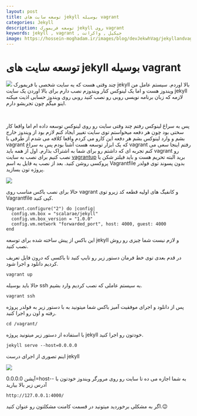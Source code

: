 ```yaml
---
layout: post
title: توسعه سایت های jekyll بوسیله vagrant
categories: Jekyll
description: توسعه فریمورک jekyll روی vagrant
keywords: jekyll , vagrant , جیکیل , واکرانت
image: https://hossein-moghadam.ir/images/blog/devJekwhVag/jekyllandvagrant.jpg
---
```

# توسعه سایت های jekyll بوسیله vagrant
![](https://hossein-moghadam.ir/images/blog/devJekwhVag/jekyllandvagrant.jpg)
چند وقتی هست که یه سایت شخصی با فریمورک jekyll بالا اوردم. سیستم عامل من ویندوز هست و اما یک لینوکس کنار ویندوزم نصب دارم برای بالا اوردن یک سایت jekyll لازمه که زبان برنامه نویسی روبی رو نصب کنید روبی روی ویندوز حسابی اذیت میکنه اینو میگم چون تجربشو دارم.

<br />

 پس به سراغ لینوکس رفتم چند وقتی سایت رو روی لینوکس توسعه داده ام اما واقعا کار سختی بود چون هر دفعه میخواستم توی سایت تغییر ایجاد کنم لازم بود از ویندوز خارج بشم و وارد لینوکس بشم هر دفعه این کارو می کردم واقعا کلافه می شدم از طرفی با vagrant که یک ابزار توسعه هست آشنا بودم پس به سراغ vagrant رفتم اینجا سعی می کنم تجربه ای که داشتم رو برای شما به اشتراک بذارم.
اول از همه باید vagrant رو نصب کنیم برای نصب به سایت [vagrantup](https://www.vagrantup.com/)  برید البته تحریم هست و باید فیلتر شکن  یا پروکسی روشن کنید. بعد از نصب یه فایل به اسم Vagrantfile بدون پسوند توی فولدر پروژه تون بسازید.

![](https://hossein-moghadam.ir/images/blog/devJekwhVag/vagrantfile.jpg)

حالا برای نصب باکس مناسب روی vagrant  و کانفیگ های اولیه قطعه کد زیرو توی Vagrantfile کپی کنید.

```shell
Vagrant.configure("2") do |config|
  config.vm.box = "scalarae/jekyll"
  config.vm.box_version = "1.0.0"
  config.vm.network "forwarded_port", host: 4000, guest: 4000
end
```

این باکس از پیش ساخته شده برای توسعه jekyll و لازم نیست شما چیزی رو روش نصب کنید.

در قدم بعدی توی خط فرمان دستور زیر رو تایپ کنید تا باکسی که درون فایل تعریف کردیم دانلود و اجرا شود.

```shell
vagrant up
```
حالا باید بوسیله ssh به سیستم عاملی که نصب کردیم وارد بشیم.

```shell
vagrant ssh
```

پس از دانلود و اجرای موفقیت آمیز باکس شما میتونید به با دستور زیر به فولدر پروژه رفته و اون رو اجرا کنید.

```shell
cd /vagrant/
```
با استفاده از دستور زیر میتونید پروژه jekyll خودتون رو اجرا کنید.

```shell
jekyll serve --host=0.0.0.0 
```
اینم تصوری از اجرای درست jekyll

![](https://hossein-moghadam.ir/images/blog/devJekwhVag/success.jpg)

آپشن 0.0.0.0=host-- به شما اجازه می ده تا سایت رو روی مرورگر ویندوز خودتون با آدرس زیر  بالا بیارید
 
```
http://127.0.0.1:4000/
```

اگر به مشکلی برخوردید میتونید در قسمت کامنت  مشکلتون رو عنوان کنید.😉